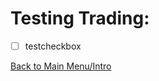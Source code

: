 # Testing Trading:

- [ ] testcheckbox


[Back to Main Menu/Intro](https://github.com/AugurProject/augur-walkthrough/)